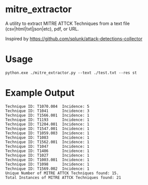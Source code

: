 # mitre_extractor
A utility to extract MITRE ATTCK Techniques from a text file (csv|html|txt|json|etc), pdf, or URL.

Inspired by https://github.com/splunk/attack-detections-collector

# Usage
```
python.exe ./mitre_extractor.py --text ./test.txt --res st
```

# Example Output

```
Technique ID: T1070.004  Incidence: 5
Technique ID: T1041      Incidence: 3
Technique ID: T1566.001  Incidence: 1
Technique ID: T1193      Incidence: 1
Technique ID: T1204.001  Incidence: 1
Technique ID: T1547.001  Incidence: 1
Technique ID: T1059.003  Incidence: 1
Technique ID: T1083      Incidence: 1
Technique ID: T1562.001  Incidence: 1
Technique ID: T1047      Incidence: 1
Technique ID: T1486      Incidence: 1
Technique ID: T1027      Incidence: 1
Technique ID: T1003.001  Incidence: 1
Technique ID: T1098      Incidence: 1
Technique ID: T1569.002  Incidence: 1
Unique Number of MITRE ATTCK Techniques found: 15.
Total Instances of MITRE ATTCK Techniques found: 21
```
